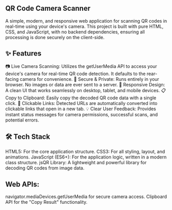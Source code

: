 ## QR Code Camera Scanner
A simple, modern, and responsive web application for scanning QR codes in real-time using your device's camera. This project is built with pure HTML, CSS, and JavaScript, with no backend dependencies, ensuring all processing is done securely on the client-side.



## ✨ Features
📷 Live Camera Scanning: Utilizes the getUserMedia API to access your device's camera for real-time QR code detection. It defaults to the rear-facing camera for convenience.
🔐 Secure & Private: Runs entirely in your browser. No images or data are ever sent to a server.
📱 Responsive Design: A clean UI that works seamlessly on desktop, tablet, and mobile devices.
📋 Copy to Clipboard: Easily copy the decoded QR code data with a single click.
🔗 Clickable Links: Detected URLs are automatically converted into clickable links that open in a new tab.
💡 Clear User Feedback: Provides instant status messages for camera permissions, successful scans, and potential errors.



## 🛠️ Tech Stack
HTML5: For the core application structure.
CSS3: For all styling, layout, and animations.
JavaScript (ES6+): For the application logic, written in a modern class structure.
jsQR Library: A lightweight and powerful library for decoding QR codes from image data.

## Web APIs:
navigator.mediaDevices.getUserMedia for secure camera access.
Clipboard API for the "Copy Result" functionality.
